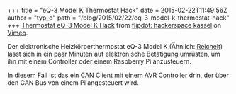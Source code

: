 +++
title = "eQ-3 Model K Thermostat Hack"
date = 2015-02-22T11:49:56Z
author = "typ_o"
path = "/blog/2015/02/22/eq-3-model-k-thermostat-hack"
+++
[Thermostat eQ-3 Model K Hack](https://vimeo.com/120285842) from
[flipdot: hackerspace kassel](https://vimeo.com/flipdot) on
[Vimeo](https://vimeo.com).

  
  
Der elektronische Heizkörperthermostat eQ-3 Model K (Ähnlich:
[Reichelt](http://www.reichelt.de/Regler-Thermostate/EHT-CLASSIC-PRO/3/index.html?ACTION=3&GROUPID=4388&ARTICLE=102691&SEARCH=eQ-3%20Model%20K&OFFSET=16&WKID=0&))
lässt sich in ein paar Minuten auf elektronische Betätigung umrüsten, um
ihn mit einem Controller oder einem Raspberry Pi anzusteuern.  
  
In diesem Fall ist das ein CAN Client mit einem AVR Controller drin, der
über den CAN Bus von einem Pi angesteuert wird.
